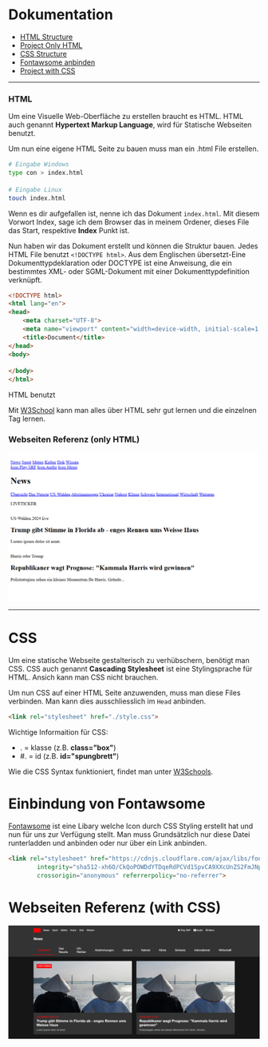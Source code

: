 # Dokumentation

- [HTML Structure](#html)
- [Project Only HTML](#webseiten-referenz-only-html)
- [CSS Structure](#css)
- [Fontawsome anbinden](#einbindung-von-fontawsome)
- [Project with CSS](#webseiten-referenz-with-css)

---

### HTML
Um eine Visuelle Web-Oberfläche zu erstellen braucht es HTML. HTML auch genannt **Hypertext Markup Language**, wird für Statische Webseiten benutzt.

Um nun eine eigene HTML Seite zu bauen muss man ein .html File erstellen.
```bash
# Eingabe Windows
type con > index.html

# Eingabe Linux
touch index.html
```

Wenn es dir aufgefallen ist, nenne ich das Dokument `index.html`. Mit diesem Vorwort Index, sage ich dem Browser das in meinem Ordener, dieses File das Start, respektive **Index** Punkt ist.

Nun haben wir das Dokument erstellt und können die Struktur bauen. Jedes HTML File benutzt `<!DOCTYPE html>`. Aus dem Englischen übersetzt-Eine Dokumenttypdeklaration oder DOCTYPE ist eine Anweisung, die ein bestimmtes XML- oder SGML-Dokument mit einer Dokumenttypdefinition verknüpft.

```html
<!DOCTYPE html>
<html lang="en">
<head>
    <meta charset="UTF-8">
    <meta name="viewport" content="width=device-width, initial-scale=1.0">
    <title>Document</title>
</head>
<body>
    
</body>
</html>
```

HTML benutzt

Mit [W3School](https://www.w3schools.com/html/default.asp) kann man alles über HTML sehr gut lernen und die einzelnen Tag lernen.

### Webseiten Referenz (only HTML)
![](/_images/Referenz-Bild-HTML.png)

---

# CSS

Um eine statische Webseite gestalterisch zu verhübschern, benötigt man CSS. CSS auch genannt **Cascading Stylesheet** ist eine Stylingsprache für HTML. Ansich kann man CSS nicht brauchen.

Um nun CSS auf einer HTML Seite anzuwenden, muss man diese Files verbinden. Man kann dies ausschliesslich im `Head` anbinden.

```html
<link rel="stylesheet" href="./style.css">
```

Wichtige Informaition für CSS:
- . = klasse (z.B. **class="box"**)
- #. = id (z.B. **id="spungbrett"**) 

Wie die CSS Syntax funktioniert, findet man unter [W3Schools](https://www.w3schools.com/css/default.asp).

# Einbindung von Fontawsome
[Fontawsome](https://fontawesome.com/?utm_source=v4_homepage&utm_medium=display&utm_campaign=fa5_released&utm_content=banner) ist eine Libary welche Icon durch CSS Styling erstellt hat und nun für uns zur Verfügung stellt. Man muss Grundsätzlich nur diese Datei runterladden und anbinden oder nur über ein Link anbinden.

```html
<link rel="stylesheet" href="https://cdnjs.cloudflare.com/ajax/libs/font-awesome/6.2.0/css/all.min.css"
        integrity="sha512-xh6O/CkQoPOWDdYTDqeRdPCVd1SpvCA9XXcUnZS2FmJNp1coAFzvtCN9BmamE+4aHK8yyUHUSCcJHgXloTyT2A=="
        crossorigin="anonymous" referrerpolicy="no-referrer">
```

# Webseiten Referenz (with CSS)
![](/_images/Referenz-Bild-CSS.png)